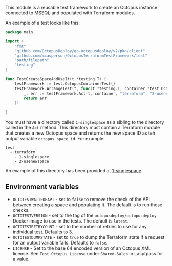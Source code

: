 This module is a reusable test framework to create an Octopus instance connected to MSSQL and populated with
Terraform modules.

An example of a test looks like this:

```go
package main

import (
	"fmt"
	"github.com/OctopusDeploy/go-octopusdeploy/v2/pkg/client"
	"github.com/mcasperson/OctopusTerraformTestFramework/test"
	"path/filepath"
	"testing"
)

func TestCreateSpaceAndUseIt(t *testing.T) {
	testFramework := test.OctopusContainerTest{}
	testFramework.ArrangeTest(t, func(t *testing.T, container *test.OctopusContainer, client *client.Client) error {
        _, err := testFramework.Act(t, container, "terraform", "2-usenewspace", []string{})
        return err
    })
	
}
```

You must have a directory called `1-singlespace` as a sibling to the directory called in the `Act` method. This directory
must contain a Terraform module that creates a new Octopus space and returns the new space ID as teh output variable `octopus_space_id`.
For example:

```
test
  - terraform
    - 1-singlespace
    - 2-usenewspace
```

An example of this directory has been provided at [1-singlespace](terraform%2F1-singlespace).

## Environment variables

* `OCTOTESTWAITFORAPI` - set to `false` to remove the check of the API between creating a space and populating it. The default is to run these checks.
* `OCTOTESTVERSION` - set to the tag of the `octopusdeploy/octopusdeploy` Docker image to use in the tests. The default is `latest`.
* `OCTOTESTRETRYCOUNT` - set to the number of retries to use for any individual test. Defaults to 3.
* `OCTOTESTDUMPSTATE` - set to `true` to dump the Terraform state if a request for an output variable fails. Defaults to `false`.
* `LICENSE` - Set to the base 64 encoded version of an Octopus XML license. See `Test Octopus License` under `Shared-Sales` in Lasptpass for a value.